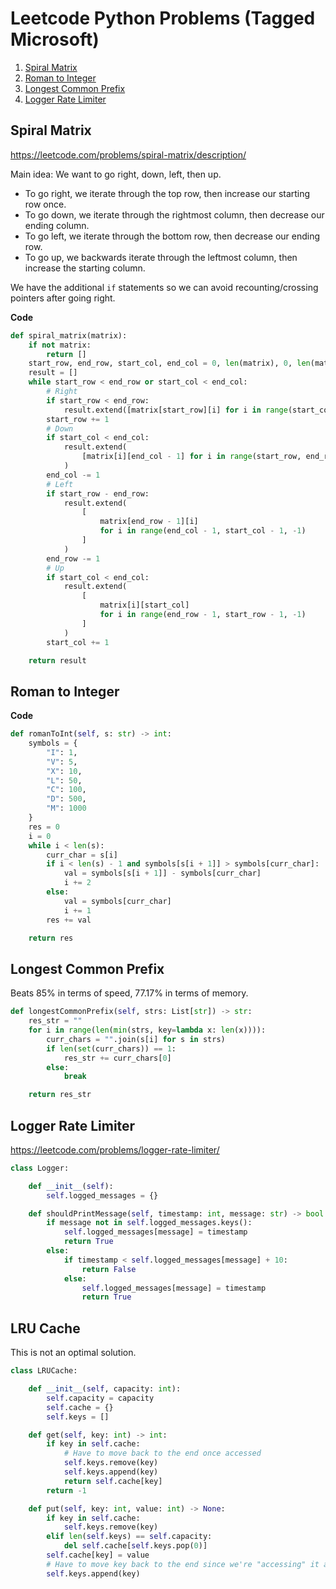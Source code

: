 # Leetcode Python Problems (Tagged Microsoft)

1. [Spiral Matrix](#spiral-matrix)
2. [Roman to Integer](#roman-to-integer)
3. [Longest Common Prefix](#longest-common-prefix)
4. [Logger Rate Limiter](#logger-rate-limiter)

## Spiral Matrix

https://leetcode.com/problems/spiral-matrix/description/

Main idea: We want to go right, down, left, then up. 
- To go right, we iterate through the top row, then increase our starting row once.
- To go down, we iterate through the rightmost column, then decrease our ending column.
- To go left, we iterate through the bottom row, then decrease our ending row.
- To go up, we backwards iterate through the leftmost column, then increase the starting column.

We have the additional `if` statements so we can avoid recounting/crossing pointers after going right.

**Code**
```python
def spiral_matrix(matrix):
    if not matrix:
        return []
    start_row, end_row, start_col, end_col = 0, len(matrix), 0, len(matrix[0])
    result = []
    while start_row < end_row or start_col < end_col:
        # Right
        if start_row < end_row:
            result.extend([matrix[start_row][i] for i in range(start_col, end_col)])
        start_row += 1
        # Down
        if start_col < end_col:
            result.extend(
                [matrix[i][end_col - 1] for i in range(start_row, end_row)]
            )
        end_col -= 1
        # Left
        if start_row - end_row:
            result.extend(
                [
                    matrix[end_row - 1][i]
                    for i in range(end_col - 1, start_col - 1, -1)
                ]
            )
        end_row -= 1
        # Up
        if start_col < end_col:
            result.extend(
                [
                    matrix[i][start_col]
                    for i in range(end_row - 1, start_row - 1, -1)
                ]
            )
        start_col += 1

    return result
```

## Roman to Integer

**Code**
```python
def romanToInt(self, s: str) -> int:
    symbols = {
        "I": 1,
        "V": 5,
        "X": 10,
        "L": 50,
        "C": 100,
        "D": 500,
        "M": 1000
    }
    res = 0
    i = 0
    while i < len(s):
        curr_char = s[i]
        if i < len(s) - 1 and symbols[s[i + 1]] > symbols[curr_char]:
            val = symbols[s[i + 1]] - symbols[curr_char]
            i += 2
        else:
            val = symbols[curr_char]
            i += 1
        res += val

    return res
```

## Longest Common Prefix

Beats 85% in terms of speed, 77.17% in terms of memory.

```python
def longestCommonPrefix(self, strs: List[str]) -> str:
    res_str = ""
    for i in range(len(min(strs, key=lambda x: len(x)))):
        curr_chars = "".join(s[i] for s in strs)
        if len(set(curr_chars)) == 1:
            res_str += curr_chars[0]
        else:
            break

    return res_str
``` 

## Logger Rate Limiter

https://leetcode.com/problems/logger-rate-limiter/

```python
class Logger:

    def __init__(self):
        self.logged_messages = {}

    def shouldPrintMessage(self, timestamp: int, message: str) -> bool:
        if message not in self.logged_messages.keys():
            self.logged_messages[message] = timestamp
            return True
        else:
            if timestamp < self.logged_messages[message] + 10:
                return False
            else:
                self.logged_messages[message] = timestamp
                return True
```

## LRU Cache

This is not an optimal solution.

```python
class LRUCache:

    def __init__(self, capacity: int):
        self.capacity = capacity
        self.cache = {}
        self.keys = []

    def get(self, key: int) -> int:
        if key in self.cache:
            # Have to move back to the end once accessed
            self.keys.remove(key)
            self.keys.append(key)
            return self.cache[key]
        return -1

    def put(self, key: int, value: int) -> None:
        if key in self.cache:
            self.keys.remove(key)
        elif len(self.keys) == self.capacity:
            del self.cache[self.keys.pop(0)]
        self.cache[key] = value
        # Have to move key back to the end since we're "accessing" it again
        self.keys.append(key)
```
